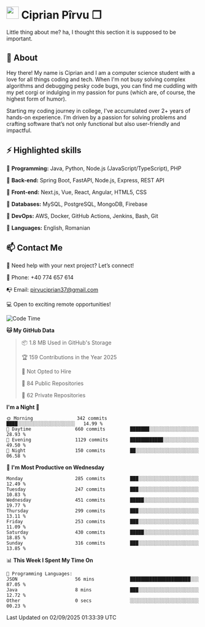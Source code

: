 # <img height="32px" src="https://user-images.githubusercontent.com/74038190/216122041-518ac897-8d92-4c6b-9b3f-ca01dcaf38ee.png"> Ciprian Pîrvu ❐ </h1>

Little thing about me? ha, I thought this section it is supposed to be important.

## 🧐 About

Hey there! My name is Ciprian and I am a computer science student with a love for all things coding and tech. When I'm not busy solving complex algorithms and debugging pesky code bugs, you can find me cuddling with my pet corgi or indulging in my passion for puns (which are, of course, the highest form of humor).

Starting my coding journey in college, I've accumulated over 2+ years of hands-on experience. I’m driven by a passion for solving problems and crafting software that’s not only functional but also user-friendly and impactful.


## ⚡ Highlighted skills

🎯 **Programming:** Java, Python, Node.js (JavaScript/TypeScript), PHP

🎯 **Back-end:** Spring Boot, FastAPI, Node.js, Express, REST API

🎯 **Front-end:** Next.js, Vue, React, Angular, HTML5, CSS

🎯 **Databases:** MySQL, PostgreSQL, MongoDB, Firebase

🎯 **DevOps:** AWS, Docker, GitHub Actions, Jenkins, Bash, Git

🎯 **Languages:** English, Romanian



## 📫 Contact Me

🤝 Need help with your next project? Let’s connect!

📱 Phone: +40 774 657 614

📭 Email: pirvuciprian37@gmail.com


💻 Open to exciting remote opportunities!

<!--START_SECTION:waka-->
![Code Time](http://img.shields.io/badge/Code%20Time-2%2C351%20hrs%2023%20mins-blue)

**🐱 My GitHub Data** 

> 📦 1.8 MB Used in GitHub's Storage 
 > 
> 🏆 159 Contributions in the Year 2025
 > 
> 🚫 Not Opted to Hire
 > 
> 📜 84 Public Repositories 
 > 
> 🔑 62 Private Repositories 
 > 
**I'm a Night 🦉** 

```text
🌞 Morning                342 commits         ████░░░░░░░░░░░░░░░░░░░░░   14.99 % 
🌆 Daytime                660 commits         ███████░░░░░░░░░░░░░░░░░░   28.93 % 
🌃 Evening                1129 commits        ████████████░░░░░░░░░░░░░   49.50 % 
🌙 Night                  150 commits         ██░░░░░░░░░░░░░░░░░░░░░░░   06.58 % 
```
📅 **I'm Most Productive on Wednesday** 

```text
Monday                   285 commits         ███░░░░░░░░░░░░░░░░░░░░░░   12.49 % 
Tuesday                  247 commits         ███░░░░░░░░░░░░░░░░░░░░░░   10.83 % 
Wednesday                451 commits         █████░░░░░░░░░░░░░░░░░░░░   19.77 % 
Thursday                 299 commits         ███░░░░░░░░░░░░░░░░░░░░░░   13.11 % 
Friday                   253 commits         ███░░░░░░░░░░░░░░░░░░░░░░   11.09 % 
Saturday                 430 commits         █████░░░░░░░░░░░░░░░░░░░░   18.85 % 
Sunday                   316 commits         ███░░░░░░░░░░░░░░░░░░░░░░   13.85 % 
```


📊 **This Week I Spent My Time On** 

```text
💬 Programming Languages: 
JSON                     56 mins             ██████████████████████░░░   87.05 % 
Java                     8 mins              ███░░░░░░░░░░░░░░░░░░░░░░   12.72 % 
Other                    0 secs              ░░░░░░░░░░░░░░░░░░░░░░░░░   00.23 % 
```


 Last Updated on 02/09/2025 01:33:39 UTC
<!--END_SECTION:waka-->

